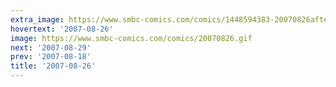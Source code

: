 ```yaml
---
extra_image: https://www.smbc-comics.com/comics/1448594383-20070826after.png
hovertext: '2007-08-26'
image: https://www.smbc-comics.com/comics/20070826.gif
next: '2007-08-29'
prev: '2007-08-18'
title: '2007-08-26'
---
```

